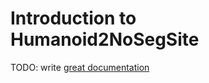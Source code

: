 # Introduction to Humanoid2NoSegSite

TODO: write [great documentation](http://jacobian.org/writing/what-to-write/)

